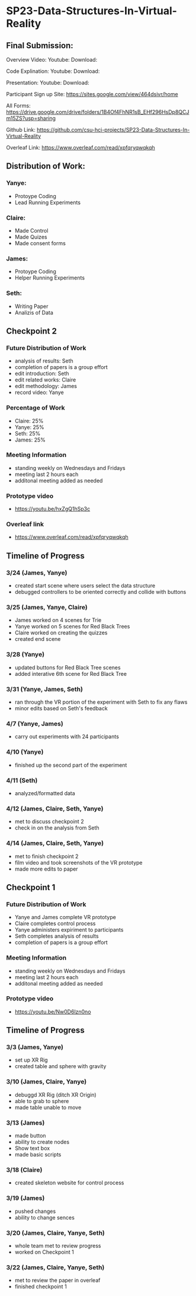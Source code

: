 # SP23-Data-Structures-In-Virtual-Reality

## Final Submission:

Overview Video: 
Youtube:
Download:

Code Explination:
Youtube:
Download:

Presentation:
Youtube:
Download:

Participant Sign up Site: https://sites.google.com/view/464dsivr/home

All Forms: https://drive.google.com/drive/folders/1B4Of4FhNR1sB_EHf296HsDp8QCJm15ZS?usp=sharing

Github Link: https://github.com/csu-hci-projects/SP23-Data-Structures-In-Virtual-Reality

Overleaf Link: https://www.overleaf.com/read/xpfqryqwqkqh

## Distribution of Work:

### Yanye:
* Protoype Coding 
* Lead Running Experiments

### Claire: 
* Made Control 
* Made Quizes
* Made consent forms 


### James:
* Protoype Coding 
* Helper Running Experiments 


### Seth:
* Writing Paper
* Analizis of Data


## Checkpoint 2

### Future Distribution of Work
* analysis of results: Seth
* completion of papers is a group effort
* edit introduction: Seth
* edit related works: Claire
* edit methodology: James
* record video: Yanye

### Percentage of Work
* Claire: 25%
* Yanye: 25%
* Seth: 25%
* James: 25%
 
### Meeting Information
* standing weekly on Wednesdays and Fridays
* meeting last 2 hours each
* additonal meeting added as needed

### Prototype video
* https://youtu.be/hxZgQ1hSp3c

### Overleaf link
* https://www.overleaf.com/read/xpfqryqwqkqh

## Timeline of Progress

### 3/24 (James, Yanye)
* created start scene where users select the data structure
* debugged controllers to be oriented correctly and collide with buttons

### 3/25 (James, Yanye, Claire)
* James worked on 4 scenes for Trie
* Yanye worked on 5 scenes for Red Black Trees
* Claire worked on creating the quizzes
* created end scene

### 3/28 (Yanye)
* updated buttons for Red Black Tree scenes
* added interative 6th scene for Red Black Tree

### 3/31 (Yanye, James, Seth)
* ran through the VR portion of the experiment with Seth to fix any flaws
* minor edits based on Seth's feedback

### 4/7 (Yanye, James)
* carry out experiments with 24 participants

### 4/10 (Yanye)
* finished up the second part of the experiment

### 4/11 (Seth)
* analyzed/formatted data 

### 4/12 (James, Claire, Seth, Yanye)
* met to discuss checkpoint 2
* check in on the analysis from Seth

### 4/14 (James, Claire, Seth, Yanye)
* met to finish checkpoint 2
* film video and took screenshots of the VR prototype
* made more edits to paper

## Checkpoint 1

### Future Distribution of Work
* Yanye and James complete VR prototype
* Claire completes control process
* Yanye administers expiriment to participants
* Seth completes analysis of results
* completion of papers is a group effort
 
### Meeting Information
* standing weekly on Wednesdays and Fridays
* meeting last 2 hours each
* additonal meeting added as needed

### Prototype video
* https://youtu.be/Nw0D6lzn0no

## Timeline of Progress

### 3/3 (James, Yanye)
* set up XR Rig
* created table and sphere with gravity

### 3/10 (James, Claire, Yanye)
* debuggd XR Rig (ditch XR Origin)
* able to grab to sphere 
* made table unable to move

### 3/13 (James)
* made button
* ability to create nodes
* Show text box
* made basic scripts

### 3/18 (Claire)
* created skeleton website for control process

### 3/19 (James)
* pushed changes
* ability to change sences 

### 3/20 (James, Claire, Yanye, Seth)
* whole team met to review progress
* worked on Checkpoint 1

### 3/22 (James, Claire, Yanye, Seth)
* met to review the paper in overleaf
* finished checkpoint 1
